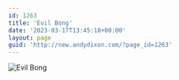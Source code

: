 ```yaml
---
id: 1263
title: 'Evil Bong'
date: '2023-03-17T13:45:18+00:00'
layout: page
guid: 'http://new.andydixon.com/?page_id=1263'
---
```


![Evil Bong](https://i0.wp.com/assets.g8x2.ldn.idrivee2-23.com/posters/Evil%20Bong%2001.jpg?w=1200&ssl=1 "Evil Bong")